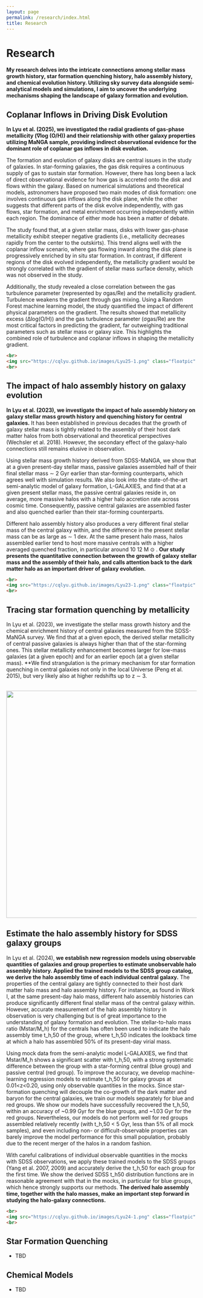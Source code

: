 ```yaml
---
layout: page
permalink: /research/index.html
title: Research
---
```


# Research

**My research delves into the intricate connections among stellar mass growth history, star formation quenching history, halo assembly history, and chemical evolution history. Utilizing sky survey data alongside semi-analytical models and simulations, I aim to uncover the underlying mechanisms shaping the landscape of galaxy formation and evolution.**

## Coplanar Inflows in Driving Disk Evolution

**In Lyu et al. (2025), we investigated the radial gradients of gas-phase metallicity (∇log (O/H)) and their relationship with other galaxy properties utilizing MaNGA sample, providing indirect observational evidence for the dominant role of coplanar gas inflows in disk evolution.** 

The formation and evolution of galaxy disks are central issues in the study of galaxies. In star-forming galaxies, the gas disk requires a continuous supply of gas to sustain star formation. However, there has long been a lack of direct observational evidence for how gas is accreted onto the disk and flows within the galaxy. Based on numerical simulations and theoretical models, astronomers have proposed two main modes of disk formation: one involves continuous gas inflows along the disk plane, while the other suggests that different parts of the disk evolve independently, with gas flows, star formation, and metal enrichment occurring independently within each region. The dominance of either mode has been a matter of debate.

The study found that, at a given stellar mass, disks with lower gas-phase metallicity exhibit steeper negative gradients (i.e., metallicity decreases rapidly from the center to the outskirts). This trend aligns well with the coplanar inflow scenario, where gas flowing inward along the disk plane is progressively enriched by in situ star formation. In contrast, if different regions of the disk evolved independently, the metallicity gradient would be strongly correlated with the gradient of stellar mass surface density, which was not observed in the study.

Additionally, the study revealed a close correlation between the gas turbulence parameter (represented by σgas/Re) and the metallicity gradient. Turbulence weakens the gradient through gas mixing. Using a Random Forest machine learning model, the study quantified the impact of different physical parameters on the gradient. The results showed that metallicity excess (Δlog(O/H)) and the gas turbulence parameter (σgas/Re) are the most critical factors in predicting the gradient, far outweighing traditional parameters such as stellar mass or galaxy size. This highlights the combined role of turbulence and coplanar inflows in shaping the metallicity gradient.



```html
<br>
<img src="https://cqlyu.github.io/images/Lyu25-1.png" class="floatpic" width="1000">
<br>
```





## The impact of halo assembly history on galaxy evolution

**In Lyu et al. (2023), we investigate the impact of halo assembly history on galaxy stellar mass growth history and quenching history for central galaxies.** It has been established in previous decades that the growth of galaxy stellar mass is tightly related to the assembly of their host dark matter halos from both observational and theoretical perspectives (Wechsler et al. 2018). However, the secondary effect of the galaxy-halo connections still remains elusive in observation. 

Using stellar mass growth history derived from SDSS-MaNGA, we show that at a given present-day stellar mass, passive galaxies assembled half of their final stellar mass ∼ 2 Gyr earlier than star-forming counterparts, which agrees well with simulation results. We also look into the state-of-the-art semi-analytic model of galaxy formation, L-GALAXIES, and find that at a given present stellar mass, the passive central galaxies reside in, on average, more massive halos with a higher halo accretion rate across cosmic time. Consequently, passive central galaxies are assembled faster and also quenched earlier than their star-forming counterparts. 

Different halo assembly history also produces a very different final stellar mass of the central galaxy within, and the difference in the present stellar mass can be as large as ∼ 1 dex. At the same present halo mass, halos assembled earlier tend to host more massive centrals with a higher averaged quenched fraction, in particular around 10 12 M ⊙ . **Our study presents the quantitative connection between the growth of galaxy stellar mass and the assembly of their halo, and calls attention back to the dark matter halo as an important driver of galaxy evolution.**

```markdown
<br>
<img src="https://cqlyu.github.io/images/Lyu23-1.png" class="floatpic" width="600">
<br>
```



## Tracing star formation quenching by metallicity

In Lyu et al. (2023), we investigate the stellar mass growth history and the chemical enrichment history of central galaxies measured from the SDSS-MaNGA survey. We find that at a given epoch, the derived stellar metallicity of central passive galaxies is always higher than that of the star-forming ones. This stellar metallicity enhancement becomes larger for low-mass galaxies (at a given epoch) and for an earlier epoch (at a given stellar mass). **We find strangulation is the primary mechanism for star formation quenching in central galaxies not only in the local Universe (Peng et al. 2015), but very likely also at higher redshifts up to z ∼ 3.



<br><img src="https://cqlyu.github.io/images/Lyu23-2.png" class="floatpic" width="600"><br>

## Estimate the halo assembly history for SDSS galaxy groups

In Lyu et al. (2024), **we establish new regression models using observable quantities of galaxies and group properties to estimate unobservable halo assembly history. Applied the trained models to the SDSS group catalog, we derive the halo assembly time of each individual central galaxy.** The properties of the central galaxy are tightly connected to their host dark matter halo mass and halo assembly history. For instance, as found in Work I, at the same present-day halo mass, different halo assembly histories can produce significantly different final stellar mass of the central galaxy within. However, accurate measurement of the halo assembly history in observation is very challenging but is of great importance to the understanding of galaxy formation and evolution. The stellar-to-halo mass ratio (Mstar/M_h) for the centrals has often been used to indicate the halo assembly time t_h,50 of the group, where t_h,50 indicates the lookback time at which a halo has assembled 50% of its present-day virial mass. 

Using mock data from the semi-analytic model L-GALAXIES, we find that Mstar/M_h shows a significant scatter with t_h,50, with a strong systematic difference between the group with a star-forming central (blue group) and passive central (red group). To improve the accuracy, we develop machine-learning regression models to estimate t_h,50 for galaxy groups at 0.01<z<0.20, using only observable quantities in the mocks. Since star-formation quenching will decouple the co-growth of the dark matter and baryon for the central galaxies, we train our models separately for blue and red groups. We show our models have successfully recovered the t_h,50, within an accuracy of ~0.99 Gyr for the blue groups, and ~1.03 Gyr for the red groups. Nevertheless, our models do not perform well for red groups assembled relatively recently (with t_h,50 < 5 Gyr, less than 5% of all mock samples), and even including non- or difficult-observable properties can barely improve the model performance for this small population, probably due to the recent merger of the halos in a random fashion. 

With careful calibrations of individual observable quantities in the mocks with SDSS observations, we apply these trained models to the SDSS groups (Yang et al. 2007, 2009) and accurately derive the t_h,50 for each group for the first time. We show the derived SDSS t_h50 distribution functions are in reasonable agreement with that in the mocks, in particular for blue groups, which hence strongly supports our methods. **The derived halo assembly time, together with the halo masses, make an important step forward in studying the halo-galaxy connections.**

```markdown
<br>
<img src="https://cqlyu.github.io/images/Lyu24-1.png" class="floatpic" width="1000">
<br>
```



## Star Formation Quenching

- TBD



## Chemical Models

- TBD

